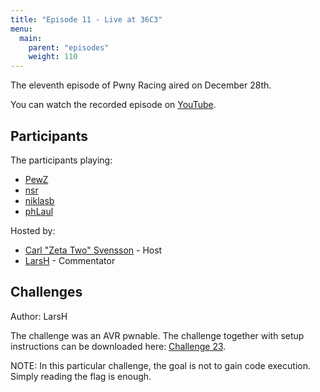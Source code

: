 ```yaml
---
title: "Episode 11 - Live at 36C3"
menu:
  main:
    parent: "episodes"
    weight: 110
---
```


The eleventh episode of Pwny Racing aired on December 28th.  

You can watch the recorded episode on [YouTube](https://www.youtube.com/watch?v=egCvtOGS78w).

## Participants

The participants playing:

* [PewZ](https://twitter.com/0xbadcafe1)
* [nsr](https://twitter.com/nSinusR)
* [niklasb](https://twitter.com/_niklasb)
* [phLaul](https://twitter.com/phLaul)

Hosted by:

* [Carl "Zeta Two" Svensson](https://twitter.com/ZetaTwo) - Host
* [LarsH](https://twitter.com/_LarsH) - Commentator

## Challenges

Author: LarsH

The challenge was an AVR pwnable. The challenge together with setup instructions can be downloaded here: [Challenge 23](/challenges/chall23-dist.tgz).

NOTE: In this particular challenge, the goal is not to gain code execution. Simply reading the flag is enough.
